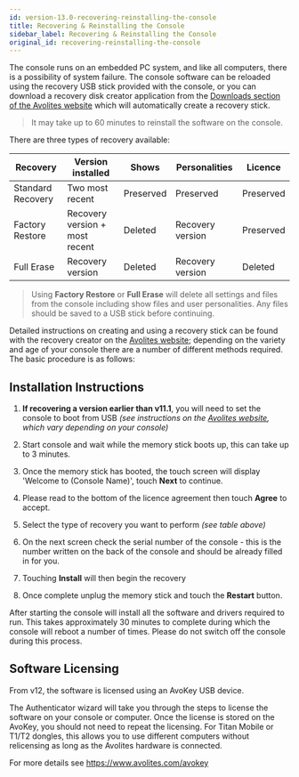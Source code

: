 ```yaml
---
id: version-13.0-recovering-reinstalling-the-console
title: Recovering & Reinstalling the Console
sidebar_label: Recovering & Reinstalling the Console
original_id: recovering-reinstalling-the-console
---
```


The console runs on an embedded PC system, and like all computers, there
is a possibility of system failure. The console software can be reloaded
using the recovery USB stick provided with the console, or you can
download a recovery disk creator application from the [Downloads section of
the Avolites website](https://www.avolites.com/software/latest-version) which will automatically create a recovery stick.

> It may take up to 60 minutes to reinstall the software on the console.

There are three types of recovery available:

Recovery | Version installed | Shows | Personalities | Licence
---|---|---|---|---
Standard Recovery | Two most recent | Preserved |Preserved | Preserved
Factory Restore | Recovery version + most recent | Deleted | Recovery version | Preserved
Full Erase | Recovery version | Deleted | Recovery version| Deleted

> Using **Factory Restore** or **Full Erase** will delete all settings and files from the console including show files and user personalities. Any files should be saved to a USB stick before continuing.

Detailed instructions on creating and using a recovery stick can be
found with the recovery creator on the [Avolites website](https://www.avolites.com/software/); depending on
the variety and age of your console there are a number of different
methods required. The basic procedure is as follows:

Installation Instructions
-------------------------

1. **If recovering a version earlier than v11.1**, you will need to set the
console to boot from USB *(see instructions on the [Avolites website](https://www.avolites.com/software/),
which vary depending on your console)*

2. Start console and wait while the memory stick boots up, this can
take up to 3 minutes.

3. Once the memory stick has booted, the touch screen will display
\'Welcome to (Console Name)\', touch **Next** to continue.

4. Please read to the bottom of the licence agreement then touch **Agree**
to accept.

5. Select the type of recovery you want to perform *(see table above)*

6. On the next screen check the serial number of the console - this is
the number written on the back of the console and should be already
filled in for you.

7. Touching **Install** will then begin the recovery

8. Once complete unplug the memory stick and touch the **Restart** button.

After starting the console will install all the software and drivers
required to run. This takes approximately 30 minutes to complete during
which the console will reboot a number of times. Please do not switch
off the console during this process.

Software Licensing
------------------

From v12, the software is licensed using an AvoKey USB device.

The Authenticator wizard will take you through the steps to license the
software on your console or computer. Once the license is stored on the
AvoKey, you should not need to repeat the licensing. For Titan Mobile or
T1/T2 dongles, this allows you to use different computers without
relicensing as long as the Avolites hardware is connected.

For more details see https://www.avolites.com/avokey

[](https://youtu.be/86PcC0OzL7E "Licensing")
